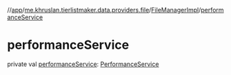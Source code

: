 //[app](../../../index.md)/[me.khruslan.tierlistmaker.data.providers.file](../index.md)/[FileManagerImpl](index.md)/[performanceService](performance-service.md)

# performanceService

private val [performanceService](performance-service.md): [PerformanceService](../../me.khruslan.tierlistmaker.util.performance/-performance-service/index.md)
